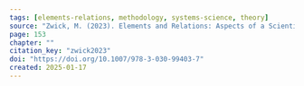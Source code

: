 ```yaml
---
tags: [elements-relations, methodology, systems-science, theory]
source: "Zwick, M. (2023). Elements and Relations: Aspects of a Scientific Metaphysics (Vol. 35). Springer International Publishing."
page: 153
chapter: ""
citation_key: "zwick2023"
doi: "https://doi.org/10.1007/978-3-030-99403-7"
created: 2025-01-17
---
```


